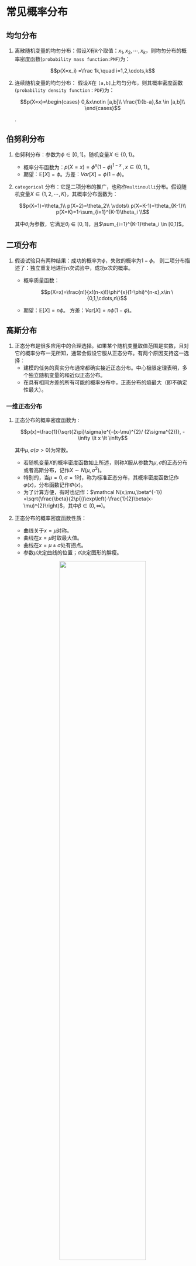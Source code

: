
# 常见概率分布

## 均匀分布

1. 离散随机变量的均匀分布：假设$X$有$k$个取值：$x_1,x_2,\cdots,x_k$，则均匀分布的概率密度函数(`probability mass function:PMF`)为：

   $$p(X=x_i) =\frac 1k,\quad i=1,2,\cdots,k$$

2. 连续随机变量的均匀分布： 假设$X$在 `[a,b]`上均匀分布，则其概率密度函数(`probability density function：PDF`)为：

   $$p(X=x)=\begin{cases} 0,&x\notin [a,b]\\ \frac{1}{b-a},&x \in [a,b]\\ \end{cases}$$

   .

## 伯努利分布

1. 伯努利分布：参数为$\phi\in [0,1]$。随机变量$X \in \{0,1\}$。

   - 概率分布函数为：$p(X=x)=\phi^{x}(1-\phi)^{1-x}\;,x \in \{0,1\}$。
   - 期望：$\mathbb E[X]=\phi$。方差：$Var[X]=\phi(1-\phi)$。

2. `categorical` 分布：它是二项分布的推广，也称作`multinoulli`分布。假设随机变量$X \in \{1,2,\cdots,K\}$，其概率分布函数为：

   $$p(X=1)=\theta_1\\ p(X=2)=\theta_2\\ \vdots\\ p(X=K-1)=\theta_{K-1}\\ p(X=K)=1-\sum_{i=1}^{K-1}\theta_i \\$$

   其中$\theta_i$为参数，它满足$\theta_i \in [0,1]$，且$\sum_{i=1}^{K-1}\theta_i \in [0,1]$。

## 二项分布

1. 假设试验只有两种结果：成功的概率为$\phi$，失败的概率为$1-\phi$。 则二项分布描述了：独立重复地进行$n$次试验中，成功$x$次的概率。

   - 概率质量函数：

     $$p(X=x)=\frac{n!}{x!(n-x)!}\phi^{x}(1-\phi)^{n-x},x\in \{0,1,\cdots,n\}$$

   - 期望：$\mathbb E[X]=n\phi$。 方差：$Var[X]=n\phi(1-\phi)$。

## 高斯分布

1. 正态分布是很多应用中的合理选择。如果某个随机变量取值范围是实数，且对它的概率分布一无所知，通常会假设它服从正态分布。有两个原因支持这一选择：
   - 建模的任务的真实分布通常都确实接近正态分布。中心极限定理表明，多个独立随机变量的和近似正态分布。
   - 在具有相同方差的所有可能的概率分布中，正态分布的熵最大（即不确定性最大）。

### 一维正态分布

1. 正态分布的概率密度函数为 :

   $$p(x)=\frac{1}{\sqrt{2\pi}\sigma}e^{-(x-\mu)^{2}/ (2\sigma^{2})}, -\infty \lt x \lt \infty$$

   其中$\mu,\sigma(\sigma \gt 0)$为常数。

   - 若随机变量$X$的概率密度函数如上所述，则称$X$服从参数为$\mu,\sigma$的正态分布或者高斯分布，记作$X \sim N(\mu,\sigma^{2})$。
   - 特别的，当$\mu=0,\sigma=1$时，称为标准正态分布，其概率密度函数记作$\varphi(x)$，分布函数记作$\Phi(x)$。
   - 为了计算方便，有时也记作：$\mathcal N(x;\mu,\beta^{-1}) =\sqrt{\frac{\beta}{2\pi}}\exp\left(-\frac{1}{2}\beta(x-\mu)^{2}\right)$，其中$\beta \in (0,\infty)$。

2. 正态分布的概率密度函数性质：

   - 曲线关于$x=\mu$对称。
   - 曲线在$x=\mu$时取最大值。
   - 曲线在$x=\mu \pm \sigma$处有拐点。
   - 参数$\mu$决定曲线的位置；$\sigma$决定图形的胖瘦。

   <p align="center">
      <img width="70%" height="70%" src="http://images.iterate.site/blog/image/20200603/RDMqeYyEjERD.png?imageslim">
   </p>
   

3. 若$X \sim N(\mu,\sigma^{2})$则：

   -$\frac{X-\mu}{\sigma} \sim N(0,1)$
   - 期望：$\mathbb E[X] = \mu$。方差：$Var[X]=\sigma^2$。

4. 有限个相互独立的正态随机变量的线性组合仍然服从正态分布：若随机变量$X_i \sim N(\mu_i,\sigma_i^{2}),i=1,2,\cdots,n$且它们相互独立，则它们的线性组合：$C_1X_1+C_2X_2+\cdots+C_nX_n$仍然服从正态分布（其中$C_1,C_2,\cdots,C_n$不全是为 0 的常数），且：$C_1X_1+C_2X_2+\cdots+C_nX_n \sim N(\sum_{i=1}^{n}C_i\mu_i,\sum_{i=1}^{n}C_i^{2}\sigma_i^{2})$。

### 多维正态分布

1. 二维正态随机变量$(X,Y)$的概率密度为：

   $$p(x,y)=\frac{1}{2\pi\sigma_1\sigma_2\sqrt{1-\rho^{2}}}\exp\{\frac{-1}{2(1-\rho^{2})}[\frac{(x-\mu_1)^{2}}{\sigma_1^{2}}\\ -2\rho\frac{(x-\mu_1)(y-\mu_2)}{\sigma_1\sigma_2}+\frac{(y-\mu_2)^{2}}{\sigma_2^{2}}]\}$$

   根据定义，可以计算出:

   $$p_X(x)=\frac{1}{\sqrt{2\pi}\sigma_1}e^{-(x-\mu_1)^{2}/ (2\sigma_1^{2})}, -\infty \lt x \lt \infty \\ p_Y(y)=\frac{1}{\sqrt{2\pi}\sigma_2}e^{-(y-\mu_2)^{2}/ (2\sigma_2^{2})}, -\infty \lt y \lt \infty\\ \mathbb E[X] =\mu_1 \\ \mathbb E[Y] =\mu_2 \\ Var[X] =\sigma_1^{2} \\ Var[Y]=\sigma_2^{2}\\ Cov[X,Y]=\int_{-\infty}^{\infty}\int_{-\infty}^{\infty}(x-\mu_1)(y-\mu_2)p(x,y)dxdy=\rho \sigma_1\sigma_2\\ \rho_{XY}=\rho$$

2. 引入矩阵：

   $$\mathbf{\vec x}=\begin{bmatrix} x \\ y \end{bmatrix} \quad \mathbf{\vec \mu}=\begin{bmatrix} \mu_1 \\ \mu_2 \end{bmatrix}\quad \mathbf{\Sigma}=\begin{bmatrix} c_{11} &c_{12}\\ c_{21} &c_{22} \end{bmatrix} = \begin{bmatrix} \sigma_1^{2} & \rho \sigma_1 \sigma_2 \\ \rho \sigma_1 \sigma_2 & \sigma_2^{2} \end{bmatrix}$$

  $\mathbf \Sigma$为$(X,Y)$的协方差矩阵。其行列式为$\det \mathbf{\Sigma} =\sigma_1^{2}\sigma_2^{2}(1-\rho^{2})$，其逆矩阵为：

   $$\mathbf{\Sigma}^{-1}=\frac{1}{\det\mathbf \Sigma}\begin{bmatrix} \sigma_2^{2} & -\rho \sigma_1 \sigma_2 \\ -\rho \sigma_1 \sigma_2 & \sigma_1^{2} \end{bmatrix}$$

   于是$(X,Y)$的概率密度函数可以写作$( \mathbf {\vec x}- \mathbf {\vec \mu})^{T}$表示矩阵的转置：

   $$p(x,x)=\frac{1}{(2\pi)(\det \mathbf \Sigma)^{1/ 2}}\exp\{- \frac 12 ( \mathbf {\vec x}- \mathbf {\vec \mu})^{T} \mathbf \Sigma^{-1}( \mathbf {\vec x}- \mathbf {\vec \mu})\}$$

   其中：

   - 均值$\mu_1,\mu_2$决定了曲面的位置（本例中均值都为0）。

   - 标准差$\sigma_1,\sigma_2$决定了曲面的陡峭程度（本例中方差都为1）。

   - $\rho$ 定了协方差矩阵的形状，从而决定了曲面的形状。

     - $\rho=0$ 时，协方差矩阵对角线非零，其他位置均为零。此时表示随机变量之间不相关。

       此时的联合分布概率函数形状如下图所示，曲面在 $z=0$ 平面的截面是个圆形：

      <p align="center">
         <img width="70%" height="70%" src="http://images.iterate.site/blog/image/20200603/C0LYj4xMewIF.png?imageslim">
      </p>
      

     - $\rho=0.5$ 时，协方差矩阵对角线非零，其他位置非零。此时表示随机变量之间相关。

       此时的联合分布概率函数形状如下图所示，曲面在 $z=0$ 平面的截面是个椭圆，相当于圆形沿着直线 $y=x$ 方向压缩 ：

      <p align="center">
         <img width="70%" height="70%" src="http://images.iterate.site/blog/image/20200603/qlXy8POufbkA.png?imageslim">
      </p>
      

   - $\rho=1$ 时，协方差矩阵对角线非零，其他位置非零。

     此时表示随机变量之间完全相关。此时的联合分布概率函数形状为：曲面在 $z=0$ 平面的截面是直线 $y=x$ ，相当于圆形沿着直线 $y=x$ 方向压缩成一条直线 。

     由于 $\rho=1$ 会导致除数为 0，因此这里给出 $\rho=0.9$：

      <p align="center">
         <img width="70%" height="70%" src="http://images.iterate.site/blog/image/20200603/cf6rM7xRRSWx.png?imageslim">
      </p>
     

3. 多维正态随机变量 $(X_1,X_2,\cdots,X_n)$，引入列矩阵：

   $$\mathbf{\vec x}=\begin{bmatrix} x_1 \\ x_2 \\ \vdots\\ x_n \end{bmatrix} \quad \mathbf{\vec \mu}=\begin{bmatrix} \mu_1 \\ \mu_2\\ \vdots\\ \mu_n \end{bmatrix}=\begin{bmatrix} \mathbb E[X_1] \\ \mathbb E[X_2] \\ \vdots\\ \mathbb E[X_n] \end{bmatrix}$$

  $\mathbf \Sigma$ 为 $(X_1,X_2,\cdots,X_n)$ 的协方差矩阵。则：

   $$p(x_1,x_2,x_3,\cdots,x_n)=\frac {1}{(2\pi)^{n/2}(\det \mathbf \Sigma)^{1/2}} \exp \{- \frac 12( \mathbf {\vec x}- \mathbf {\vec \mu})^{T}\mathbf \Sigma^{-1}( \mathbf {\vec x}- \mathbf {\vec \mu})\}$$

   记做 ：$\mathcal N(\mathbf{\vec x};\mathbf{\vec \mu},\mathbf\Sigma) =\sqrt{\frac{1}{(2\pi)^{n}det(\mathbf\Sigma)}}\exp\left(-\frac 12(\mathbf{\vec x-\vec \mu})^{T}\mathbf\Sigma^{-1}(\mathbf{\vec x-\vec \mu})\right)$。

4. $n$ 维正态变量具有下列四条性质：

   -$n$维正态变量的每一个分量都是正态变量；反之，若$X_1,X_2,\cdots,X_n$都是正态变量，且相互独立，则$(X_1,X_2,\cdots,X_n)$是$n$维正态变量。

   -$n$维随机变量$(X_1,X_2,\cdots,X_n)$服从$n$维正态分布的充要条件是：$X_1,X_2,\cdots,X_n$的任意线性组合：$l_1X_1+l_2X_2+\cdots+l_nX_n$服从一维正态分布，其中$l_1,l_2,\cdots,l_n$不全为 0 。

   - 若$(X_1,X_2,\cdots,X_n)$服从$n$维正态分布，设$Y_1,Y_2,\cdots,Y_k$是$X_j,j=1,2,\cdots,n$的线性函数，则$(Y_1,Y_2,\cdots,Y_k)$也服从多维正态分布。

     这一性质称为正态变量的线性变换不变性。

   - 设$(X_1,X_2,\cdots,X_n)$服从$n$维正态分布，则$X_1,X_2,\cdots,X_n$相互独立$\Longleftrightarrow$$X_1,X_2,\cdots,X_n$两两不相关。

## 拉普拉斯分布

1. 拉普拉斯分布：

   - 概率密度函数：$p(x;\mu,\gamma)=\frac{1}{2\gamma}\exp\left(-\frac{|x-\mu|}{\gamma}\right)$。
   - 期望：$\mathbb E[X]=\mu$。方差：$Var[X]=2\gamma^{2}$。

   <p align="center">
      <img width="70%" height="70%" src="http://images.iterate.site/blog/image/20200603/7pkpEuIRVqKg.png?imageslim">
   </p>
   

## 泊松分布

1. 假设已知事件在单位时间（或者单位面积）内发生的**平均**次数为$\lambda$，则泊松分布描述了：事件在单位时间（或者单位面积）内发生的具体次数为$k$的概率。

   - 概率质量函数：$p(X=k;\lambda)=\frac{e^{-\lambda}\lambda^{k}}{k!}$。
   - 期望：$\mathbb E[X]=\lambda$。 方差：$Var[X]=\lambda$。

   <p align="center">
      <img width="70%" height="70%" src="http://images.iterate.site/blog/image/20200603/RyPUn4slXRp1.jpeg?imageslim">
   </p>
   

2. 用均匀分布模拟泊松分布：

```py
import numpy as np
from sklearn.utils import stats


def make_poisson(lmd, tm):
    '''
    用均匀分布模拟泊松分布。 lmd为 lambda 参数； tm 为时间
    '''
    t = np.random.uniform(0, tm, size=lmd * tm)  # 获取 lmd*tm 个事件发生的时刻
    count, tm_edges = np.histogram(t, bins=tm, range=(0, tm))  # 获取每个单位时间内，事件发生的次数
    max_k = lmd * 2  # 要统计的最大次数
    dist, count_edges = np.histogram(count, bins=max_k, range=(0, max_k), density=True)
    x = count_edges[:-1]
    return x, dist, stats.poisson.pmf(x, lmd)
```

   该函数：

   - 首先随机性给出了 `lmd*tm`个事件发生的时间（时间位于区间`[0,tm]`）内。
   - 然后统计每个单位时间区间内，事件发生的次数。
   - 然后统计这些次数出现的频率。
   - 最后将这个频率与理论上的泊松分布的概率质量函数比较。

### 5.7 指数分布

1. 若事件服从泊松分布，则该事件前后两次发生的时间间隔服从指数分布。由于时间间隔是个浮点数，因此指数分布是连续分布。

   - 概率密度函数：（$t$为时间间隔）

     $$p(t;\lambda)=\begin{cases} 0,& t\lt0\\ \frac{\lambda}{\exp(\lambda t)},& t\ge0\\ \end{cases}$$

   - 期望：$\mathbb E[t] = \frac 1\lambda$。方差：$Var[t]=\frac{1}{\lambda^2}$。

   <p align="center">
      <img width="70%" height="70%" src="http://images.iterate.site/blog/image/20200603/qRO87iQqn8Up.jpeg?imageslim">
   </p>
   

2. 用均匀分布模拟指数分布：

```py
import numpy as np
from sklearn.utils import stats


def make_expon(lmd, tm):
    '''
    用均匀分布模拟指数分布。 lmd为 lambda 参数； tm 为时间
    '''
    t = np.random.uniform(0, tm, size=lmd * tm)  # 获取 lmd*tm 个事件发生的时刻
    sorted_t = np.sort(t)  # 时刻升序排列
    delt_t = sorted_t[1:] - sorted_t[:-1]  # 间隔序列
    dist, edges = np.histogram(delt_t, bins="auto", density=True)
    x = edges[:-1]
    return x, dist, stats.expon.pdf(x, loc=0, scale=1 / lmd)  # scale 为 1/lambda
```

### 5.8 伽马分布

1. 若事件服从泊松分布，则事件第$i$次发生和第$i+k$次发生的时间间隔为伽玛分布。由于时间间隔是个浮点数，因此指数分布是连续分布。

   - 概率密度函数：$p(t;\lambda,k)=\frac{t^{(k-1)}\lambda^{k}e^{(-\lambda t)}}{\Gamma(k)}$，$t$为时间间隔 。
   - 期望：$\mathbb E[t]=\frac {k}{\lambda}$。方差：$Var[t]=\frac{k}{\lambda^2}$。

2. 上面的定义中$k$必须是整数。事实上，若随机变量$X$服从伽马分布，则其概率密度函数为：

   $$p(X;\alpha,\beta)=\frac{\beta^{\alpha}}{\Gamma(\alpha)}X^{\alpha-1}e^{-\beta X},\quad X\gt 0$$

   记做$\Gamma(\alpha,\beta)$。其中$\alpha$称作形状参数，$\beta$称作尺度参数。

   - 期望$\mathbb E[X]=\frac \alpha\beta$，方差$Var[X]=\frac{\alpha}{\beta^2}$。
   - 当$\alpha\le 1$时，$p(X;\alpha,\beta)$为递减函数。
   - 当$\alpha \gt 1$时，$p(X;\alpha,\beta)$为单峰函数。

   <p align="center">
      <img width="70%" height="70%" src="http://images.iterate.site/blog/image/20200603/N28K6gesFPGv.jpeg?imageslim">
   </p>
   

3. 性质：

   - 当$\beta=n$时， 为 `Erlang`分布。
   - 当$\alpha=1,\beta=\lambda$时，就是参数为$\lambda$的指数分布。
   - 当$\alpha=\frac n2,\beta=\frac 12$时，就是常用的卡方分布。

4. 伽马分布的可加性：设随机变量$X_1,X_2,\cdots,X_n$相互独立并且都服从伽马分布：$X_i \sim \Gamma(\alpha_i,\beta)$，则：

   $$X_1+X_2+\cdots+X_n\sim \Gamma(\alpha_1+\alpha_2+\cdots+\alpha_n,\beta)$$

5. 用均匀分布模拟伽玛分布：

```py
import numpy as np
from sklearn.utils import stats


def make_gamma(lmd, tm, k):
    '''
    用均匀分布模拟伽玛分布。 lmd为 lambda 参数； tm 为时间；k 为 k 参数
    '''
    t = np.random.uniform(0, tm, size=lmd * tm)  # 获取 lmd*tm 个事件发生的时刻
    sorted_t = np.sort(t)  # 时刻升序排列
    delt_t = sorted_t[k:] - sorted_t[:-k]  # 间隔序列
    dist, edges = np.histogram(delt_t, bins="auto", density=True)
    x = edges[:-1]
    return x, dist, stats.gamma.pdf(x, loc=0, scale=1 / lmd, a=k)  # scale 为 1/lambda,a 为 k
```

### 5.9 贝塔分布

1. 贝塔分布是定义在$(0,1)$之间的连续概率分布。

   如果随机变量$X$服从贝塔分布，则其概率密度函数为：

   $$p(X,\alpha,\beta) = \frac{\Gamma(\alpha+\beta)}{\Gamma(\alpha)\Gamma(\beta)}X^{\alpha-1}(1-X)^{\beta-1}=\frac{1}{B(\alpha,\beta)}X^{\alpha-1}(1-X)^{\beta-1},\quad 0\le X\lt 1$$

   记做$Beta(\alpha,\beta)$。

   - 众数为：$\frac{\alpha-1}{\alpha+\beta-2}$。
   - 期望为：$\mathbb E[X] = \frac{\alpha}{\alpha+\beta}$，方差为：$Var[X]=\frac{\alpha\beta}{(\alpha+\beta)^2(\alpha+\beta+1)}$。

   <p align="center">
      <img width="70%" height="70%" src="http://images.iterate.site/blog/image/20200603/77i95A53TpM5.jpeg?imageslim">
   </p>
  

### 5.10 狄拉克分布

1. 狄拉克分布：假设所有的概率都集中在一点$\mu$上，则对应的概率密度函数为：$p(x)=\delta(x-\mu)$。

   其中$\delta(\cdot)$为狄拉克函数，其性质为：

   $$\delta(x)=0,\forall x\neq 0\\ \int_{-\infty}^{\infty}\delta(x)dx=1$$

2. 狄拉克分布的一个典型用途就是定义连续型随机变量的经验分布函数。假设数据集中有样本$\mathbf{\vec x}_1,\mathbf{\vec x}_2,\cdots,\mathbf{\vec x}_N$，则定义经验分布函数：

   $$\hat p(\mathbf{\vec x})=\frac 1N\sum_{i=1}^{N}\delta(\mathbf{\vec x}-\mathbf{\vec x}_i)$$

   它就是对每个样本赋予了一个概率质量$\frac 1N$。

3. 对于离散型随机变量的经验分布，则经验分布函数就是`multinoulli`分布，它简单地等于训练集中的经验频率。

4. 经验分布的两个作用：

   - 通过查看训练集样本的经验分布，从而指定该训练集的样本采样的分布（保证采样之后的分布不失真）。
   - 经验分布就是使得训练数据的可能性最大化的概率密度函数。

### 5.11 多项式分布与狄里克雷分布

1. 多项式分布的质量密度函数：

   $$Mult(m_1,m_2,\cdots,m_K;\vec\mu,N)=\frac{N!}{m_1!m_2!\cdots m_K!}\prod_{k=1}^{K}\mu_k^{m_k}$$

   它是$(\mu_1+\mu_2+\cdots+\mu_K)^{m_1+m_2+\cdots+m_K}$的多项式展开的形式。

2. 狄利克雷分布的概率密度函数：

   $$Dir(\vec\mu;\vec\alpha)=\frac{\Gamma(\sum_{k=1}^{K}\alpha_k)}{\sum_{k=1}^{K}\Gamma(\alpha_k)}\prod_{k=1}^{K}\mu_k^{\alpha_k-1}$$

3. 可以看到，多项式分布与狄里克雷分布的概率密度函数非常相似，区别仅仅在于前面的归一化项：

   - 多项式分布是针对离散型随机变量，通过求和获取概率。
   - 狄里克雷分布时针对连续型随机变量，通过求积分来获取概率。

### 5.12 混合概率分布

1. 混合概率分布：它组合了其他几个分量的分布来组成。

   - 在每次生成样本中，首先通过`multinoulli`分布来决定选用哪个分量，然后由该分量的分布函数来生成样本。

   - 其概率分布函数为：

     $$p(x)=\sum_{i}P(c=i)p(x\mid c=i)$$

     其中$p(c=i)$为一个`multinoulli`分布，$c$的取值范围就是各分量的编号。

2. 前面介绍的连续型随机变量的经验分布函数就是一个混合概率分布的例子，此时$p(c=i)=\frac 1N$。

3. 混合概率分布可以通过简单的概率分布创建更复杂的概率分布。一个常见的例子是混合高斯模型，其中$p(x\mid c=i)$为高斯模型。每个分量都有对应的参数$(\mathbf{\vec \mu}_i,\mathbf \Sigma_i)$。

   - 有些混合高斯模型有更强的约束，如$\forall i,\mathbf \Sigma_i=\mathbf\Sigma$，更进一步还可以要求$\mathbf\Sigma$为一个对角矩阵。
   - 混合高斯模型是一个通用的概率密度函数逼近工具。任何平滑的概率密度函数都可以通过足够多分量的混合高斯模型来逼近。
